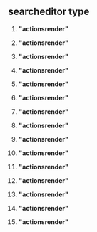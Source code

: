 
## searcheditor type #

1. **"actionsrender"**  


1. **"actionsrender"**  


1. **"actionsrender"**  


1. **"actionsrender"**  


1. **"actionsrender"**  


1. **"actionsrender"**  


1. **"actionsrender"**  


1. **"actionsrender"**  


1. **"actionsrender"**  


1. **"actionsrender"**  

1. **"actionsrender"**  

1. **"actionsrender"**  

1. **"actionsrender"**  

1. **"actionsrender"**  

1. **"actionsrender"**  